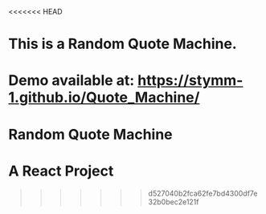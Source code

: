<<<<<<< HEAD

# This is a Random Quote Machine.

Demo available at:
https://stymm-1.github.io/Quote_Machine/
=======
# Random Quote Machine
# A React Project

>>>>>>> d527040b2fca62fe7bd4300df7e32b0bec2e121f
